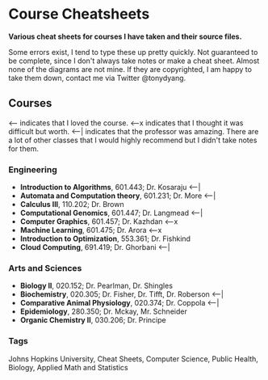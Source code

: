 # Course Cheatsheets
**Various cheat sheets for courses I have taken and their source files.**

Some errors exist, I tend to type these up pretty quickly. Not guaranteed to be complete, since I don't always take notes or make a cheat sheet. Almost none of the diagrams are not mine. If they are copyrighted, I am happy to take them down, contact me via Twitter @tonydyang.

## Courses
<-- indicates that I loved the course. <--x indicates that I thought it was difficult but worth. <--| indicates that the professor was amazing. There are a lot of other classes that I would highly recommend but I didn't take notes for them.
### Engineering
* **Introduction to Algorithms**, 601.443; Dr. Kosaraju <--|
* **Automata and Computation theory**, 601.231; Dr. More <--|
* **Calculus III**, 110.202; Dr. Brown
* **Computational Genomics**, 601.447; Dr. Langmead <--|
* **Computer Graphics**, 601.457; Dr. Kazhdan <--x
* **Machine Learning**, 601.475; Dr. Arora <--x
* **Introduction to Optimization**, 553.361; Dr. Fishkind
* **Cloud Computing**, 691.419; Dr. Ghorbani <--|

### Arts and Sciences
* **Biology II**, 020.152; Dr. Pearlman, Dr. Shingles
* **Biochemistry**, 020.305; Dr. Fisher, Dr. Tifft, Dr. Roberson <--|
* **Comparative Animal Physiology**, 020.374; Dr. Coppola <--|
* **Epidemiology**, 280.350; Dr. Mckay, Mr. Schneider
* **Organic Chemistry II**, 030.206; Dr. Principe

### Tags
Johns Hopkins University, Cheat Sheets, Computer Science, Public Health, Biology, Applied Math and Statistics
